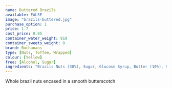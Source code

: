 ```yaml
---
name: Buttered Brazils
available: FALSE
image: "brazils-buttered.jpg"
purchase_option: 1
price: 1.7
cost_price: 0.85
container_water_weight: 919
container_sweets_weight: 0
brand: Buchanans
type: [Nuts, Toffee, Wrapped]
colour: [Yellow]
free: [Alcohol, Sugar]
ingredients: "Brazils Nuts (30%), Sugar, Glucose Syrup, Butter (10%), Salt"
---
```

Whole brazil nuts encased in a smooth butterscotch